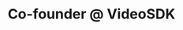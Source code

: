 ---
draft: false
name: "Sagar Kava"
title: "Co-founder @ VideoSDK"
socialUrl: "https://twitter.com/SagarKava_"
companyUrl: "https://www.videosdk.live/"
quote: "Absolutely love this vibrant and supportive community!"
avatar: {
    src: "https://miro.medium.com/v2/resize:fit:2400/1*PMPDfq8ed5VUHdQRmaAgtw.jpeg",
    alt: "Sagar"
}
publishDate: "2022-11-09 15:39"
---